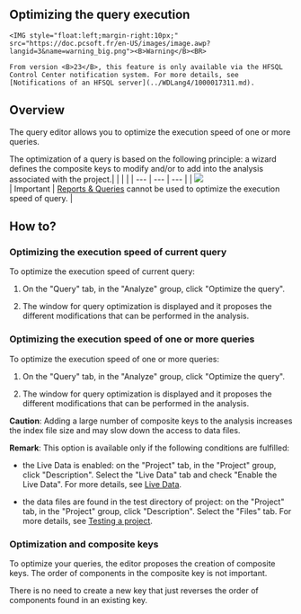 
## Optimizing the query execution 
			

<DIV class="specObsolete">
	<IMG style="float:left;margin-right:10px;" src="https://doc.pcsoft.fr/en-US/images/image.awp?langid=3&name=warning_big.png"><B>Warning</B><BR>
	From version <B>23</B>, this feature is only available via the HFSQL Control Center notification system. For more details, see [Notifications of an HFSQL server](../WDLang4/1000017311.md). 
</DIV><a name="NOTE1"></a>
<a name="NOTE1_1"></a>


## Overview
<a name="overview_ELTTEXTE000123"></a>
The query editor allows you to optimize the execution speed of one or more queries.

The optimization of a query is based on the following principle: a wizard defines the composite keys to modify and/or to add into the analysis associated with the project.|   |   |   |
| --- | --- | --- |
| ![](https://doc.pcsoft.fr/en-US/images/image.awp?langid=3&name=ER.png)<br> | Important | [Reports & Queries](../Presentation/3088004.md) cannot be used to optimize the execution speed of query. |





<a name="NOTE2"></a>
<a name="NOTE2_1"></a>


## How to?
<a name="how_ELTTEXTE000165"></a>


### Optimizing the execution speed of current query
<a name="optimizing_the_execution_speed_current_query_ELTPARAGRAPHE000033"></a>

To optimize the execution speed of current query: 

1. On the "Query" tab, in the "Analyze" group, click "Optimize the query".

2. The window for query optimization is displayed and it proposes the different modifications that can be performed in the analysis.



<a name="NOTE2_2"></a>


### Optimizing the execution speed of one or more queries
<a name="optimizing_the_execution_speed_one_more_queries_ELTPARAGRAPHE000045"></a>

To optimize the execution speed of one or more queries: 

1. On the "Query" tab, in the "Analyze" group, click "Optimize the query".

2. The window for query optimization is displayed and it proposes the different modifications that can be performed in the analysis.




**Caution**: Adding a large number of composite keys to the analysis increases the index file size and may slow down the access to data files.

**Remark**: This option is available only if the following conditions are fulfilled:

- the Live Data is enabled: on the "Project" tab, in the "Project" group, click "Description". Select the "Live Data" tab and check "Enable the Live Data". For more details, see [Live Data](../Editeurs/2021005.md).

- the data files are found in the test directory of project: on the "Project" tab, in the "Project" group, click "Description". Select the "Files" tab. For more details, see [Testing a project](../Editeurs/2019017.md).



<a name="NOTE2_3"></a>


### Optimization and composite keys
<a name="optimization_and_composite_keys_ELTPARAGRAPHE000070"></a>

To optimize your queries, the editor proposes the creation of composite keys. The order of components in the composite key is not important.

There is no need to create a new key that just reverses the order of components found in an existing key.



